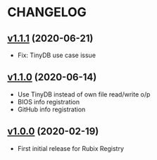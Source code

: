 # CHANGELOG
## [v1.1.1](https://github.com/NubeIO/rubix-registry/tree/v1.1.1) (2020-06-21)
- Fix: TinyDB use case issue

## [v1.1.0](https://github.com/NubeIO/rubix-registry/tree/v1.1.0) (2020-06-14)
- Use TinyDB instead of own file read/write o/p
- BIOS info registration
- GitHub info registration

## [v1.0.0](https://github.com/NubeIO/rubix-registry/tree/v1.0.0) (2020-02-19)
- First initial release for Rubix Registry
